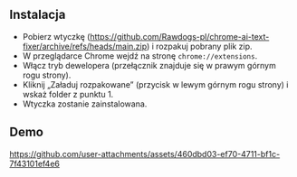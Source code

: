 ## Instalacja

*   Pobierz wtyczkę (https://github.com/Rawdogs-pl/chrome-ai-text-fixer/archive/refs/heads/main.zip) i rozpakuj pobrany plik zip.
*   W przeglądarce Chrome wejdź na stronę `chrome://extensions`.
*   Włącz tryb dewelopera (przełącznik znajduje się w prawym górnym rogu strony).
*   Kliknij „Załaduj rozpakowane” (przycisk w lewym górnym rogu strony) i wskaż folder z punktu 1.
*   Wtyczka zostanie zainstalowana.

## Demo
https://github.com/user-attachments/assets/460dbd03-ef70-4711-bf1c-7f43101ef4e6
